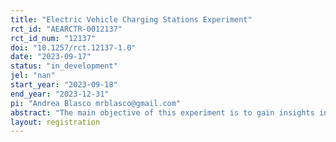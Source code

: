 ```yaml
---
title: "Electric Vehicle Charging Stations Experiment"
rct_id: "AEARCTR-0012137"
rct_id_num: "12137"
doi: "10.1257/rct.12137-1.0"
date: "2023-09-17"
status: "in_development"
jel: "nan"
start_year: "2023-09-18"
end_year: "2023-12-31"
pi: "Andrea Blasco mrblasco@gmail.com"
abstract: "The main objective of this experiment is to gain insights into the behaviours and choices of electric car owners when presented with different incentive schemes for utilising a workplace charging station. Specifically, we study various configurations of a system of credits for charging electric cars at the PRISM charging station at the European Commission's Joint Research Center (JRC) in Ispra. PRISM is an experimental platform with multiple charging points, allowing JRC employees to charge their vehicles for free in exchange for anonymised data about their behaviours. Within this context, incentives are necessary to ensure an efficient and fair use of the stations at the workplace. By exploring diverse credit configurations and observing user responses, this study aims to enhance our understanding of how such incentive structures impact EV charging behaviours, user preferences, and the overall integration of electric vehicles into the daily commute."
layout: registration
---
```


